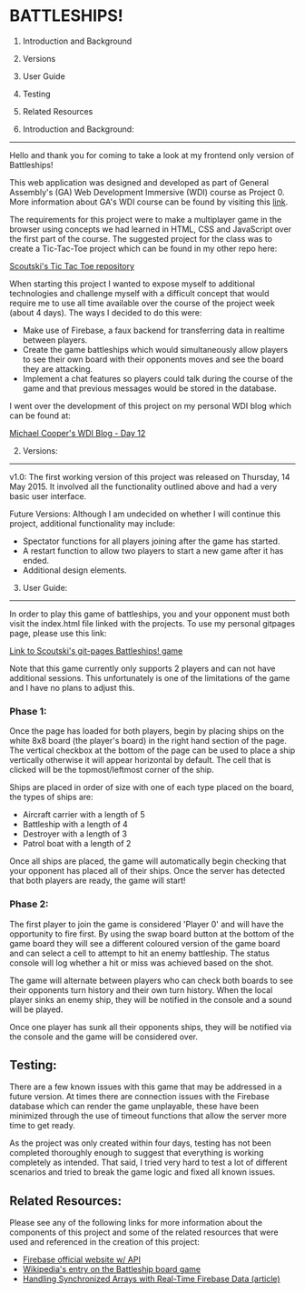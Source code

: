 BATTLESHIPS!
============

1. Introduction and Background
2. Versions
3. User Guide
4. Testing
5. Related Resources

1. Introduction and Background:
-------------------------------
Hello and thank you for coming to take a look at my frontend only version of Battleships!

This web application was designed and developed as part of General Assembly's (GA) Web Development Immersive (WDI) course as Project 0. More information about GA's WDI course can be found by visiting this [link](https://generalassemb.ly/education/web-development-immersive).

The requirements for this project were to make a multiplayer game in the browser using concepts we had learned in HTML, CSS and JavaScript over the first part of the course. The suggested project for the class was to create a Tic-Tac-Toe project which can be found in my other repo here:

[Scoutski's Tic Tac Toe repository](https://github.com/Scoutski/tictactoegame)

When starting this project I wanted to expose myself to additional technologies and challenge myself with a difficult concept that would require me to use all time available over the course of the project week (about 4 days). The ways I decided to do this were:

- Make use of Firebase, a faux backend for transferring data in realtime between players.
- Create the game battleships which would simultaneously allow players to see their own board with their opponents moves and see the board they are attacking.
- Implement a chat features so players could talk during the course of the game and that previous messages would be stored in the database.

I went over the development of this project on my personal WDI blog which can be found at:

[Michael Cooper's WDI Blog - Day 12](https://mijcooperwdi.wordpress.com/2015/05/13/wdi-day-12-boats-boats-boats/)

2. Versions:
------------

v1.0: The first working version of this project was released on Thursday, 14 May 2015. It involved all the functionality outlined above and had a very basic user interface.

Future Versions:
Although I am undecided on whether I will continue this project, additional functionality may include:
- Spectator functions for all players joining after the game has started.
- A restart function to allow two players to start a new game after it has ended.
- Additional design elements.

3. User Guide:
--------------

In order to play this game of battleships, you and your opponent must both visit the index.html file linked with the projects. To use my personal gitpages page, please use this link:

[Link to Scoutski's git-pages Battleships! game](http://scoutski.github.io/mystery/)

Note that this game currently only supports 2 players and can not have additional sessions. This unfortunately is one of the limitations of the game and I have no plans to adjust this.

### Phase 1:

Once the page has loaded for both players, begin by placing ships on the white 8x8 board (the player's board) in the right hand section of the page. The vertical checkbox at the bottom of the page can be used to place a ship vertically otherwise it will appear horizontal by default. The cell that is clicked will be the topmost/leftmost corner of the ship.

Ships are placed in order of size with one of each type placed on the board, the types of ships are:

- Aircraft carrier with a length of 5
- Battleship with a length of 4
- Destroyer	with a length of 3
- Patrol boat with a length of 2

Once all ships are placed, the game will automatically begin checking that your opponent has placed all of their ships. Once the server has detected that both players are ready, the game will start!

### Phase 2:

The first player to join the game is considered 'Player 0' and will have the opportunity to fire first. By using the swap board button at the bottom of the game board they will see a different coloured version of the game board and can select a cell to attempt to hit an enemy battleship. The status console will log whether a hit or miss was achieved based on the shot.

The game will alternate between players who can check both boards to see their opponents turn history and their own turn history. When the local player sinks an enemy ship, they will be notified in the console and a sound will be played.

Once one player has sunk all their opponents ships, they will be notified via the console and the game will be considered over.

Testing:
--------

There are a few known issues with this game that may be addressed in a future version. At times there are connection issues with the Firebase database which can render the game unplayable, these have been minimized through the use of timeout functions that allow the server more time to get ready.

As the project was only created within four days, testing has not been completed thoroughly enough to suggest that everything is working completely as intended. That said, I tried very hard to test a lot of different scenarios and tried to break the game logic and fixed all known issues.

Related Resources:
------------------

Please see any of the following links for more information about the components of this project and some of the related resources that were used and referenced in the creation of this project:

- [Firebase official website w/ API](https://www.firebase.com/)
- [Wikipedia's entry on the Battleship board game](http://en.wikipedia.org/wiki/Battleship_(game))
- [Handling Synchronized Arrays with Real-Time Firebase Data (article)](https://www.firebase.com/blog/2014-05-06-synchronized-arrays.html)
